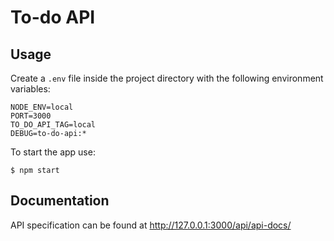 # To-do API

## Usage

Create a `.env` file inside the project directory with the following environment variables:

```
NODE_ENV=local
PORT=3000
TO_DO_API_TAG=local
DEBUG=to-do-api:*
```

To start the app use:
```
$ npm start
```

## Documentation

API specification can be found at http://127.0.0.1:3000/api/api-docs/
